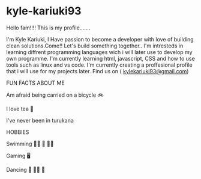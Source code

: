 # kyle-kariuki93
Hello fam!!!!   This is my profile.......


 I'm Kyle Kariuki, I Have passion to become a developer with love of building clean solutions.Come!! Let's build something together..
I'm intresteds in learning diffrent programming languages wich i will later use to develop my own programme.
I'm currently learning html, javascript, CSS and how to use tools such as linux and vs code.
I'm currently creating a proffesional profile that i will use for my projects later.
Find us on ( kylekariuki93@gmail.com)


FUN FACTS ABOUT ME




Am afraid being carried on a bicycle 🚲




I love tea 🍵 




I've never been in turukana

HOBBIES



Swimming 🏊‍♀️ 🥽 🏊‍♀️ 


Gaming 🖥


Dancing 🕺 👯‍♂️ 🕺 

